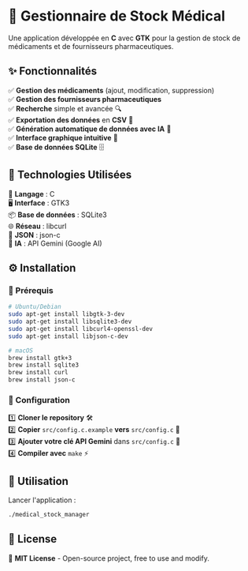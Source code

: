 # 🏥 Gestionnaire de Stock Médical  

Une application développée en **C** avec **GTK** pour la gestion de stock de médicaments et de fournisseurs pharmaceutiques.  

## ✨ Fonctionnalités  

✅ **Gestion des médicaments** (ajout, modification, suppression)  
✅ **Gestion des fournisseurs pharmaceutiques**  
✅ **Recherche** simple et avancée 🔍  
✅ **Exportation des données** en **CSV** 📁  
✅ **Génération automatique de données avec IA** 🤖  
✅ **Interface graphique intuitive** 🎨  
✅ **Base de données SQLite** 🗄️  

## 🔧 Technologies Utilisées  

🚀 **Langage** : C  
🖥️ **Interface** : GTK3  
📦 **Base de données** : SQLite3  
🌐 **Réseau** : libcurl  
📜 **JSON** : json-c  
🧠 **IA** : API Gemini (Google AI)  

## ⚙️ Installation  

### 📌 Prérequis  

```bash
# Ubuntu/Debian  
sudo apt-get install libgtk-3-dev  
sudo apt-get install libsqlite3-dev  
sudo apt-get install libcurl4-openssl-dev  
sudo apt-get install libjson-c-dev  

# macOS  
brew install gtk+3  
brew install sqlite3  
brew install curl  
brew install json-c  
```

### 🔧 Configuration  

1️⃣ **Cloner le repository** 🛠️  
2️⃣ **Copier** `src/config.c.example` **vers** `src/config.c` 📂  
3️⃣ **Ajouter votre clé API Gemini** dans `src/config.c` 🔑  
4️⃣ **Compiler avec** `make` ⚡  

## 🚀 Utilisation  

Lancer l'application :  
```bash
./medical_stock_manager
```
## 📜 License  

📝 **MIT License** - Open-source project, free to use and modify.
